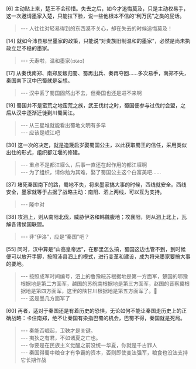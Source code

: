 
[6] 主动贴上来，楚王不会珍惜。失去之后，如今才追悔莫及，只是主动权易手，这一次邀请墨家入楚，只能拉下脸，说一些他根本不信的“利万民”之类的屁话。
>--- 人往往对轻易得到的东西漠不关心，却在失去的时候追悔莫及！<br>

[14] 就如今沛县那里墨家的政策，只能说“对贵族旧制温和的墨家”，必然是尚未执政立足不稳的墨家。
>--- 夭寿啦，温和墨家(ಡωಡ)<br>

[17] 从秦伐南郑、南郑反叛归蜀、蜀再出兵、秦再夺回……多次易手，南郑不失，秦国南下汉中巴蜀就是妄想。
>--- 汉中丢了蜀国固然出不去，但秦国也还是进不来啊<br>

[19] 蜀国并不是蛮荒之地蛮荒之族，武王伐纣之时，蜀国便参与过伐纣会盟，之后从汉中逐渐迁徙到川蜀闽江。
>--- 从三星堆就能看出蜀地文明有多早<br>
>--- 应该是岷江吧<br>

[30] 这一次的决定，就是造篾启岁娶蜀国公主，以此获取蜀王的信任，采用类似出仕的形式，组织都江堰的修建。
>--- 重点不是都江堰么，后事一直还在起作用的都江堰啊<br>
>--- 为了组织，请你勉为其难，娶了蜀国公主这个白富美吧……<br>

[37] 堵死秦国南下的路，蜀地不失，将来墨家搞大事的时候，西线就安全。西线安全，墨家就等于占据了战略主动：南阳、泗上两线，可以互为支持。
>--- 隆中对<br>

[38] 攻泗上，则从南阳北伐，威胁伊洛和韩魏腹地；攻襄阳，则从泗上北上，瓦解各诸侯国联盟。
>--- 非“伊洛”，应是“秦国”吧？<br>

[55] 同时，汉中算是“山高皇帝远”，在那里怎么搞，蜀国这边也管不到，到时候便可以放开手脚，按照沛县泗上的模式，进行变革和建设，成为将来墨家要搞大事的要地。
>--- 按照成军时间编号，泗上的鲁豫皖苏根据地是第一方面军，楚国的鄂豫根据地是第二方面军，越国的苏皖南根据地是第三方面军，赵国的晋察冀根据地是第四方面军，这里的陕甘川根据地是第五方面军了。👮<br>
>--- 这是墨几方面军了<br>

[60] 再者，适对于秦国还是有着历史的恐惧，无论如何不能让秦国走历史上的正确战略：卡住南郑，绝不让秦国有染指巴蜀的机会，巴蜀不得，秦国就是死局。
>--- 秦能否崛起，卫鞅才是关键。<br>
>--- 夷狄之有君，不如诸夏之亡也。<br>
>--- 你要是在民族主义觉醒之前没统一华夏，你就是千古罪人<br>
>--- 秦国得蜀中粮仓才有争霸的资本，否则即使变法强军，粮食也没法支持它长期作战<br>
